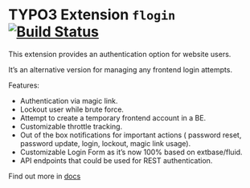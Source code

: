 # TYPO3 Extension ``flogin`` [![Build Status](https://travis-ci.org/Lacr1ma/flogin.svg?branch=master)](https://travis-ci.org/Lacr1ma/flogin)

This extension provides an authentication option for website users.

It’s an alternative version for managing any frontend login attempts.

Features:

* Authentication via magic link.
* Lockout user while brute force.
* Attempt to create a temporary frontend account in a BE.
* Customizable throttle tracking.
* Out of the box notifications for important actions ( password reset, password update, login, lockout, magic link usage).
* Customizable Login Form as it’s now 100% based on extbase/fluid.
* API endpoints that could be used for REST authentication.

Find out more in [docs](https://docs.typo3.org/p/lms/flogin/master/en-us/)
